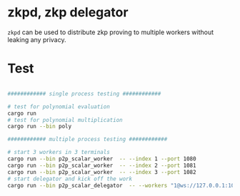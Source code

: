 
# zkpd, zkp delegator

`zkpd` can be used to distribute zkp proving to multiple workers without leaking any privacy.

# Test

```bash

############ single process testing ############

# test for polynomial evaluation
cargo run
# test for polynomial multiplication
cargo run --bin poly

############ multiple process testing ############

# start 3 workers in 3 terminals
cargo run --bin p2p_scalar_worker  -- --index 1 --port 1080
cargo run --bin p2p_scalar_worker  -- --index 2 --port 1081
cargo run --bin p2p_scalar_worker  -- --index 3 --port 1082
# start delegator and kick off the work
cargo run --bin p2p_scalar_delegator  -- --workers "1@ws://127.0.0.1:1080" "2@ws://127.0.0.1:1081" "3@ws://127.0.0.1:1082"
```